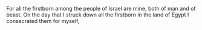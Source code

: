 For all the firstborn among the people of Israel are mine, both of man and of beast. On the day that I struck down all the firstborn in the land of Egypt I consecrated them for myself,
